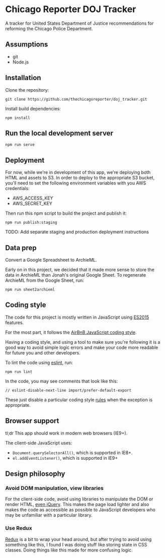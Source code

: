 Chicago Reporter DOJ Tracker
============================

A tracker for United States Department of Justice recommendations for reforming the Chicago Police Department.

Assumptions
-----------

* git
* Node.js

Installation
------------

Clone the repository:

    git clone https://github.com/thechicagoreporter/doj_tracker.git

Install build dependencies:

    npm install

Run the local development server
--------------------------------

    npm run serve

Deployment
----------

For now, while we're in development of this app, we're deploying both HTML and assets to S3.  In order to deploy to the appropriate S3 bucket, you'll need to set the following environment variables with you AWS credentials:

  * AWS\_ACCESS\_KEY
  * AWS\_SECRET\_KEY

Then run this npm script to build the project and publish it:

    npm run publish:staging

TODO: Add separate staging and production deployment instructions

Data prep
---------

Convert a Google Spreadsheet to ArchieML.

Early on in this project, we decided that it made more sense to store the data in ArchieML than Jonah's original Google Sheet.  To regenerate ArchieML from the Google Sheet, run:

    npm run sheet2archieml

Coding style
------------

The code for this project is mostly written in JavaScript using [ES2015](https://babeljs.io/learn-es2015/) features.

For the most part, it follows the [AirBnB JavaScript coding style](https://github.com/airbnb/javascript).

Having a coding style, and using a tool to make sure you're following it is a good way to avoid simple logic errors and make your code more readable for future you and other developers.

To lint the code using [eslint](http://eslint.org/), run:

    npm run lint

In the code, you may see comments that look like this:

    // eslint-disable-next-line import/prefer-default-export

These just disable a particular coding style [rules](http://eslint.org/docs/rules/) when the exception is appropriate.

Browser support
---------------

tl;dr This app should work in modern web browsers (IE9+).

The client-side JavaScript uses:

* `Document.querySelectorAll()`, which is supported in IE8+.
* `el.addEventListener()`, which is supported in IE9+

Design philosophy
-----------------

### Avoid DOM manipulation, view libraries

For the client-side code, avoid using libraries to manipulate the DOM or render HTML, [even jQuery](http://youmightnotneedjquery.com/).  This makes the page load lighter and also makes the code as accessible as possible to JavaScript developers who may be unfamiliar with a particular library.

### Use Redux

[Redux](http://redux.js.org/) is a bit to wrap your head around, but after trying to avoid using something like this, I found I was doing stuff like storing state in CSS classes.  Doing things like this made for more confusing logic.
